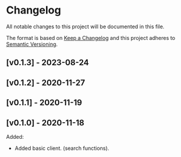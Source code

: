 # Changelog

All notable changes to this project will be documented in this file.

The format is based on [Keep a Changelog](http://keepachangelog.com/en/1.0.0/)
and this project adheres to [Semantic Versioning](http://semver.org/spec/v2.0.0.html).
## [v0.1.3] -  2023-08-24

## [v0.1.2] -  2020-11-27

## [v0.1.1] -  2020-11-19

## [v0.1.0] -  2020-11-18
Added:
- Added basic client. (search functions).

